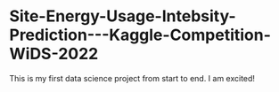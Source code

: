 # Site-Energy-Usage-Intebsity-Prediction---Kaggle-Competition-WiDS-2022
This is my first data science project from start to end. I am excited!
